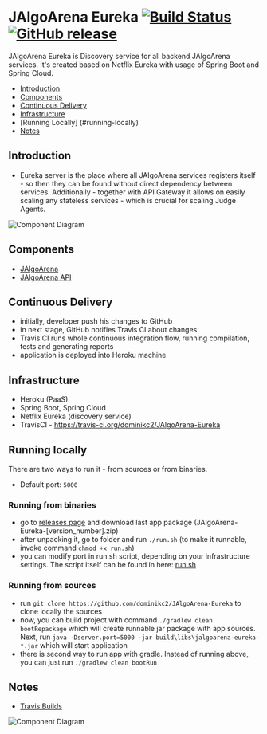 # JAlgoArena Eureka [![Build Status](https://travis-ci.org/dominikc2/JAlgoArena-Eureka.svg?branch=master)](https://travis-ci.org/dominikc2/JAlgoArena-Eureka) [![GitHub release](https://img.shields.io/github/release/dominikc2/jalgoarena-eureka.svg)]()

JAlgoArena Eureka is Discovery service for all backend JAlgoArena services. It's created based on Netflix Eureka with usage of Spring Boot and Spring Cloud.

- [Introduction](#introduction)
- [Components](#components)
- [Continuous Delivery](#continuous-delivery)
- [Infrastructure](#infrastructure)
- [Running Locally] (#running-locally)
- [Notes](#notes)

## Introduction

- Eureka server is the place where all JAlgoArena services registers itself - so then they can be found without direct dependency between services. Additionally - together with API Gateway it allows on easily scaling any stateless services - which is crucial for scaling Judge Agents.

![Component Diagram](https://github.com/dominikc2/JAlgoArena/raw/master/design/component_diagram.png)

## Components

- [JAlgoArena](https://github.com/dominikc2/JAlgoArena)
- [JAlgoArena API](https://github.com/dominikc2/JAlgoArena-API)

## Continuous Delivery

- initially, developer push his changes to GitHub
- in next stage, GitHub notifies Travis CI about changes
- Travis CI runs whole continuous integration flow, running compilation, tests and generating reports
- application is deployed into Heroku machine

## Infrastructure

- Heroku (PaaS)
- Spring Boot, Spring Cloud
- Netflix Eureka (discovery service)
- TravisCI - https://travis-ci.org/dominikc2/JAlgoArena-Eureka

## Running locally

There are two ways to run it - from sources or from binaries.
- Default port: `5000`

### Running from binaries
- go to [releases page](https://github.com/dominikc2/JAlgoArena-Eureka/releases) and download last app package (JAlgoArena-Eureka-[version_number].zip)
- after unpacking it, go to folder and run `./run.sh` (to make it runnable, invoke command `chmod +x run.sh`)
- you can modify port in run.sh script, depending on your infrastructure settings. The script itself can be found in here: [run.sh](run.sh)

### Running from sources
- run `git clone https://github.com/dominikc2/JAlgoArena-Eureka` to clone locally the sources
- now, you can build project with command `./gradlew clean bootRepackage` which will create runnable jar package with app sources. Next, run `java -Dserver.port=5000 -jar build\libs\jalgoarena-eureka-*.jar` which will start application
- there is second way to run app with gradle. Instead of running above, you can just run `./gradlew clean bootRun`

## Notes
- [Travis Builds](https://travis-ci.org/dominikc2)

![Component Diagram](https://github.com/dominikc2/JAlgoArena/raw/master/design/JAlgoArena_Logo.png)
